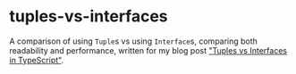 # tuples-vs-interfaces

A comparison of using `Tuple`s vs using `Interface`s, comparing both readability and performance, written for my blog post ["Tuples vs Interfaces in TypeScript"](http://www.jamesmonger.com/post/tuples-vs-interfaces-usage.htm).
